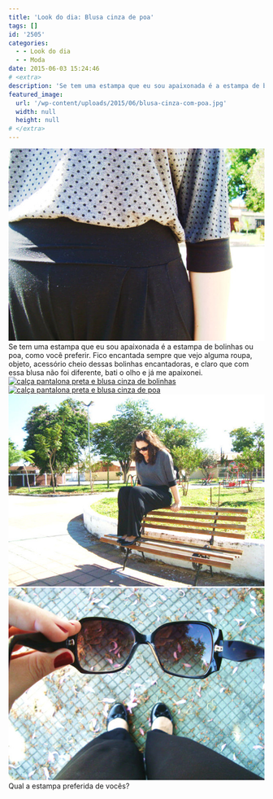 ```yaml
---
title: 'Look do dia: Blusa cinza de poa'
tags: []
id: '2505'
categories:
  - - Look do dia
  - - Moda
date: 2015-06-03 15:24:46
# <extra>
description: 'Se tem uma estampa que eu sou apaixonada é a estampa de bolinhas ou poa, como você preferir. Fico encantada sempre que vejo alguma roupa, objeto, acessório cheio dessas bolinhas encantadoras, e claro que com essa blusa não foi diferente, bati o olho e já me apaixonei. Qual a estampa preferida de vocês?'
featured_image: 
  url: '/wp-content/uploads/2015/06/blusa-cinza-com-poa.jpg'
  width: null
  height: null
# </extra>
---
```


[![blusa cinza com poa](/wp-content/uploads/2015/06/blusa-cinza-com-poa.jpg)](/wp-content/uploads/2015/06/blusa-cinza-com-poa.jpg) Se tem uma estampa que eu sou apaixonada é a estampa de bolinhas ou poa, como você preferir. Fico encantada sempre que vejo alguma roupa, objeto, acessório cheio dessas bolinhas encantadoras, e claro que com essa blusa não foi diferente, bati o olho e já me apaixonei. [![calça pantalona preta e blusa cinza de bolinhas](/wp-content/uploads/2015/06/calça-pantalona-preta-e-blusa-cinza-de-bolinhas.jpg)](/wp-content/uploads/2015/06/calça-pantalona-preta-e-blusa-cinza-de-bolinhas.jpg) [![calça pantalona preta e blusa cinza de poa](/wp-content/uploads/2015/06/calça-pantalona-preta-e-blusa-cinza-de-poa.jpg)](/wp-content/uploads/2015/06/calça-pantalona-preta-e-blusa-cinza-de-poa.jpg) [![calça preta e blusa cinza](/wp-content/uploads/2015/06/DSC03754.jpg)](/wp-content/uploads/2015/06/DSC03754.jpg) [![sapatilha preta e óculos de sol](/wp-content/uploads/2015/06/DSC03757.jpg)](/wp-content/uploads/2015/06/DSC03757.jpg) Qual a estampa preferida de vocês?
